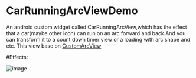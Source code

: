 # CarRunningArcViewDemo
An android custom widget called CarRunningArcView,which has the effect that a car(maybe other icon) can run on an arc forward and back.And you can transform it to a count down timer view or a loading with arc shape and etc.
This view base on [CustomArcView](https://github.com/yuyuyu123/CustomArcView?_blank)

#Effects:

   ![image](https://github.com/yuyuyu123/CarRunningArcViewDemo/blob/master/screenshot.gif)
  
